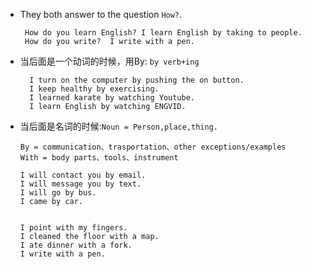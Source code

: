 

- They both answer to the question `How?`.
   ```
    How do you learn English? I learn English by taking to people.
    How do you write?  I write with a pen.
   ```

- 当后面是一个动词的时候，用By: `by verb+ing`
    ```
      I turn on the computer by pushing the on button.
      I keep healthy by exercising.
      I learned karate by watching Youtube.
      I learn English by watching ENGVID.
    ```

- 当后面是名词的时候:`Noun = Person,place,thing.`

    `By = communication、trasportation、other exceptions/examples` <br>
    `With = body parts、tools、instrument`
    ```
    I will contact you by email.
    I will message you by text.
    I will go by bus.
    I came by car.

    ```
    ```

    I point with my fingers.
    I cleaned the floor with a map.
    I ate dinner with a fork.
    I write with a pen.
    ```

